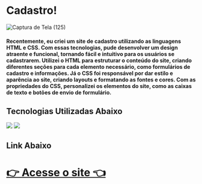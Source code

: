 # Cadastro!


![Captura de Tela (125)](https://user-images.githubusercontent.com/106412874/235032300-f99f5183-b9ce-4d5d-8eaa-e0ee3060825a.jpg)

<h4> Recentemente, eu criei um site de cadastro utilizando as linguagens HTML e CSS. Com essas tecnologias, pude desenvolver um design atraente e funcional, 
tornando fácil e intuitivo para os usuários se cadastrarem. Utilizei o HTML para estruturar o conteúdo do site, 
criando diferentes seções para cada elemento necessário, como formulários de cadastro e informações. Já o CSS foi responsável por dar estilo e aparência ao site, 
criando layouts e formatando as fontes e cores. Com as propriedades do CSS, 
personalizei os elementos do site, como as caixas de texto e botões de envio de formulário.</h4>

<h2>Tecnologias Utilizadas Abaixo</h2>
<div flex>
<img src="https://ziadoua.github.io/m3-Markdown-Badges/badges/HTML/html3.svg">
<img src="https://ziadoua.github.io/m3-Markdown-Badges/badges/CSS/css3.svg">
</div>

<h2>Link Abaixo</h2>

<h1> <a href="https://lloginregistration.netlify.app/">👉 Acesse o site 👈</a></h1>
